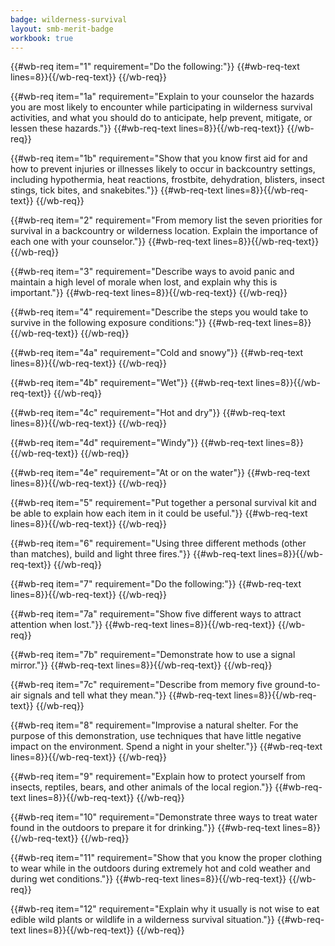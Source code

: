 ```yaml
---
badge: wilderness-survival
layout: smb-merit-badge
workbook: true
---
```



{{#wb-req item="1" requirement="Do the following:"}}
{{#wb-req-text lines=8}}{{/wb-req-text}}
{{/wb-req}}

{{#wb-req item="1a" requirement="Explain to your counselor the hazards you are most likely to encounter while participating in wilderness survival activities, and what you should do to anticipate, help prevent, mitigate, or lessen these hazards."}}
{{#wb-req-text lines=8}}{{/wb-req-text}}
{{/wb-req}}

{{#wb-req item="1b" requirement="Show that you know first aid for and how to prevent injuries or illnesses likely to occur in backcountry settings, including hypothermia, heat reactions, frostbite, dehydration, blisters, insect stings, tick bites, and snakebites."}}
{{#wb-req-text lines=8}}{{/wb-req-text}}
{{/wb-req}}

{{#wb-req item="2" requirement="From memory list the seven priorities for survival in a backcountry or wilderness location. Explain the importance of each one with your counselor."}}
{{#wb-req-text lines=8}}{{/wb-req-text}}
{{/wb-req}}

{{#wb-req item="3" requirement="Describe ways to avoid panic and maintain a high level of morale when lost, and explain why this is important."}}
{{#wb-req-text lines=8}}{{/wb-req-text}}
{{/wb-req}}

{{#wb-req item="4" requirement="Describe the steps you would take to survive in the following exposure conditions:"}}
{{#wb-req-text lines=8}}{{/wb-req-text}}
{{/wb-req}}

{{#wb-req item="4a" requirement="Cold and snowy"}}
{{#wb-req-text lines=8}}{{/wb-req-text}}
{{/wb-req}}

{{#wb-req item="4b" requirement="Wet"}}
{{#wb-req-text lines=8}}{{/wb-req-text}}
{{/wb-req}}

{{#wb-req item="4c" requirement="Hot and dry"}}
{{#wb-req-text lines=8}}{{/wb-req-text}}
{{/wb-req}}

{{#wb-req item="4d" requirement="Windy"}}
{{#wb-req-text lines=8}}{{/wb-req-text}}
{{/wb-req}}

{{#wb-req item="4e" requirement="At or on the water"}}
{{#wb-req-text lines=8}}{{/wb-req-text}}
{{/wb-req}}

{{#wb-req item="5" requirement="Put together a personal survival kit and be able to explain how each item in it could be useful."}}
{{#wb-req-text lines=8}}{{/wb-req-text}}
{{/wb-req}}

{{#wb-req item="6" requirement="Using three different methods (other than matches), build and light three fires."}}
{{#wb-req-text lines=8}}{{/wb-req-text}}
{{/wb-req}}

{{#wb-req item="7" requirement="Do the following:"}}
{{#wb-req-text lines=8}}{{/wb-req-text}}
{{/wb-req}}

{{#wb-req item="7a" requirement="Show five different ways to attract attention when lost."}}
{{#wb-req-text lines=8}}{{/wb-req-text}}
{{/wb-req}}

{{#wb-req item="7b" requirement="Demonstrate how to use a signal mirror."}}
{{#wb-req-text lines=8}}{{/wb-req-text}}
{{/wb-req}}

{{#wb-req item="7c" requirement="Describe from memory five ground-to- air signals and tell what they mean."}}
{{#wb-req-text lines=8}}{{/wb-req-text}}
{{/wb-req}}

{{#wb-req item="8" requirement="Improvise a natural shelter. For the purpose of this demonstration, use techniques that have little negative impact on the environment. Spend a night in your shelter."}}
{{#wb-req-text lines=8}}{{/wb-req-text}}
{{/wb-req}}

{{#wb-req item="9" requirement="Explain how to protect yourself from insects, reptiles, bears, and other animals of the local region."}}
{{#wb-req-text lines=8}}{{/wb-req-text}}
{{/wb-req}}

{{#wb-req item="10" requirement="Demonstrate three ways to treat water found in the outdoors to prepare it for drinking."}}
{{#wb-req-text lines=8}}{{/wb-req-text}}
{{/wb-req}}

{{#wb-req item="11" requirement="Show that you know the proper clothing to wear while in the outdoors during extremely hot and cold weather and during wet conditions."}}
{{#wb-req-text lines=8}}{{/wb-req-text}}
{{/wb-req}}

{{#wb-req item="12" requirement="Explain why it usually is not wise to eat edible wild plants or wildlife in a wilderness survival situation."}}
{{#wb-req-text lines=8}}{{/wb-req-text}}
{{/wb-req}}
